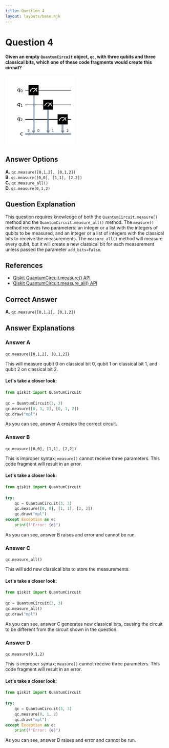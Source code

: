 ```yaml
---
title: Question 4
layout: layouts/base.njk
---
```

# Question 4

#### Given an empty `QuantumCircuit` object, `qc`, with three qubits and three classical bits, which one of these code fragments would create this circuit?

<img src="images/question-4.png" />

## Answer Options

**A.** `qc.measure([0,1,2], [0,1,2])`  
**B.** `qc.measure([0,0], [1,1], [2,2])`  
**C.** `qc.measure_all()`  
**D.** `qc.measure(0,1,2)`

## Question Explanation

This question requires knowledge of both the `QuantumCircuit.measure()` method and the `QuantumCircuit.measure_all()` method.
The `measure()` method receives two parameters: an integer or a list with the integers of qubits to be measured, and an integer or a list of integers with the classical bits to receive the measurements.
The `measure_all()` method will measure every qubit, but it will create a new classical bit for each measurement unless passed the parameter `add_bits=False`.

## References

* [Qiskit QuantumCircuit.measure() API](https://qiskit.org/documentation/stubs/qiskit.circuit.QuantumCircuit.measure.html#qiskit.circuit.QuantumCircuit.measure)   
* [Qiskit QuantumCircuit.measure_all() API](https://qiskit.org/documentation/stubs/qiskit.circuit.QuantumCircuit.measure_all.html#qiskit.circuit.QuantumCircuit.measure_all)   

## Correct Answer

**A.** `qc.measure([0,1,2], [0,1,2])`

## Answer Explanations

### Answer A

`qc.measure([0,1,2], [0,1,2])`

This will measure qubit 0 on classical bit 0, qubit 1 on classical bit 1, and qubit 2 on classical bit 2.

#### Let's take a closer look:


```python
from qiskit import QuantumCircuit

qc = QuantumCircuit(3, 3)
qc.measure([0, 1, 2], [0, 1, 2])
qc.draw("mpl")
```

As you can see, answer A creates the correct circuit.

### Answer B

`qc.measure([0,0], [1,1], [2,2])`

This is improper syntax; `measure()` cannot receive three parameters.
This code fragment will result in an error.

#### Let's take a closer look:


```python
from qiskit import QuantumCircuit

try:
    qc = QuantumCircuit(3, 3)
    qc.measure([0, 0], [1, 1], [2, 2])
    qc.draw("mpl")
except Exception as e:
    print(f"Error: {e}")
```

As you can see, answer B raises and error and cannot be run.

### Answer C

`qc.measure_all()`

This will add new classical bits to store the measurements.

#### Let's take a closer look:


```python
from qiskit import QuantumCircuit

qc = QuantumCircuit(3, 3)
qc.measure_all()
qc.draw("mpl")
```

As you can see, answer C generates new classical bits, causing the circuit to be different from the circuit shown in the question.

### Answer D

`qc.measure(0,1,2)`

This is improper syntax; `measure()` cannot receive three parameters.
This code fragment will result in an error.

#### Let's take a closer look:


```python
from qiskit import QuantumCircuit

try:
    qc = QuantumCircuit(3, 3)
    qc.measure(0, 1, 2)
    qc.draw("mpl")
except Exception as e:
    print(f"Error: {e}")
```

As you can see, answer D raises and error and cannot be run.
